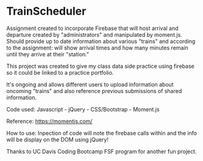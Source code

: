# TrainScheduler
Assignment created to incorporate Firebase that will host arrival and departure created by "administrators" and manipulated by moment.js. Should provide up to date information about various "trains" and according to the assignment: will show arrival times and how many minutes remain until they arrive at their "station."

This project was created to give my class data side practice using firebase so it could be linked to a practice portfolio.

It's ongoing and allows different users to upload information about oncoming "trains" and also reference previous submissions of shared information. 

Code used: Javascript - jQuery - CSS/Bootstrap - Moment.js

Reference: https://momentjs.com/

How to use: Inpection of code will note the firebase calls within and the info will be display on the DOM using jQuery!

Thanks to UC Davis Coding Bootcamp FSF program for another fun project. 
